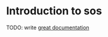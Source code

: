 # Introduction to sos

TODO: write [great documentation](http://jacobian.org/writing/great-documentation/what-to-write/)
